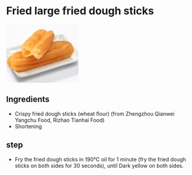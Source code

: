 # Fried large fried dough sticks

![现炸大油条](/images/现炸大油条.png)

## Ingredients

- Crispy fried dough sticks (wheat flour) (from Zhengzhou Qianwei Yangchu Food, Rizhao Tianhai Food)
- Shortening

## step

- Fry the fried dough sticks in 190℃ oil for 1 minute (fry the fried dough sticks on both sides for 30 seconds), until
Dark yellow on both sides.
